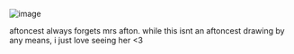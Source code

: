 ![image](https://github.com/user-attachments/assets/51618115-d9eb-4c5b-ba39-fe5939af9d4b)

aftoncest always forgets mrs afton. while this isnt an aftoncest drawing by any means, i just love seeing her <3

